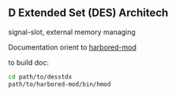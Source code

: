 ## D Extended Set (DES) Architech

signal-slot, external memory managing

Documentation orient to [harbored-mod](https://github.com/kiith-sa/harbored-mod)

to build doc:
```sh
cd path/to/desstdx
path/to/harbored-mod/bin/hmod
```
